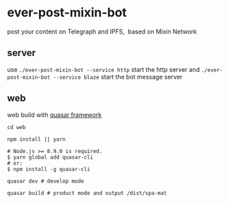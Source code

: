 # ever-post-mixin-bot

post your content on Telegraph and IPFS,  based on Mixin Network

## server


use `./ever-post-mixin-bot --service http` start the http server
and `./ever-post-mixin-bot --service blaze` start the bot message server


## web

web build with [quasar framework](https://quasar-framework.org/)

```
cd web

npm install || yarn

# Node.js >= 8.9.0 is required.
$ yarn global add quasar-cli
# or:
$ npm install -g quasar-cli

quasar dev # develop mode

quasar build # product mode and output /dist/spa-mat

```